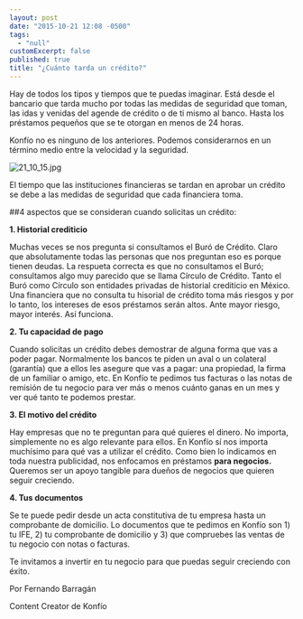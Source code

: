 ```yaml
---
layout: post
date: "2015-10-21 12:08 -0500"
tags: 
  - "null"
customExcerpt: false
published: true
title: "¿Cuánto tarda un crédito?"
---
```



Hay de todos los tipos y tiempos que te puedas imaginar. Está desde el bancario que tarda mucho por todas las medidas de seguridad que toman, las idas y venidas del agende de crédito o de ti mismo al banco. Hasta los préstamos pequeños que se te otorgan en menos de 24 horas.

Konfío no es ninguno de los anteriores. Podemos considerarnos en un término medio entre la velocidad y la seguridad.

![21_10_15.jpg]({{site.baseurl}}/img/21_10_15.jpg)

El tiempo que las instituciones financieras se tardan en aprobar un crédito se debe a las medidas de seguridad que cada financiera toma. 

##4 aspectos que se consideran cuando solicitas un crédito:

**1. Historial crediticio**

Muchas veces se nos pregunta si consultamos el Buró de Crédito. Claro que absolutamente todas las personas que nos preguntan eso es porque tienen deudas. La respueta correcta es que no consultamos el Buró; consultamos algo muy parecido que se llama Círculo de Crédito. Tanto el Buró como Círculo son entidades privadas de historial crediticio en México. Una financiera que no consulta tu hisorial de crédito toma más riesgos y por lo tanto, los intereses de esos préstamos serán altos. Ante mayor riesgo, mayor interés. Así funciona.

**2. Tu capacidad de pago**

Cuando solicitas un crédito debes demostrar de alguna forma que vas a poder pagar. Normalmente los bancos te piden un aval o un colateral (garantía) que a ellos les asegure que vas a pagar: una propiedad, la firma de un familiar o amigo, etc. En Konfío te pedimos tus facturas o las notas de remisión de tu negocio para ver más o menos cuánto ganas en un mes y ver qué tanto te podemos prestar.

**3. El motivo del crédito**

Hay empresas que no te preguntan para qué quieres el dinero. No importa, simplemente no es algo relevante para ellos. En Konfío sí nos importa muchísimo para qué vas a utilizar el crédito. Como bien lo indicamos en toda nuestra publicidad, nos enfocamos en préstamos **para negocios.** Queremos ser un apoyo tangible para dueños de negocios que quieren seguir creciendo.

**4. Tus documentos**

Se te puede pedir desde un acta constitutiva de tu empresa hasta un comprobante de domicilio. Lo documentos que te pedimos en Konfío son 1) tu IFE, 2) tu comprobante de domicilio y 3) que compruebes las ventas de tu negocio con notas o facturas.

Te invitamos a invertir en tu negocio para que puedas seguir creciendo con éxito.

Por Fernando Barragán

Content Creator de Konfío

